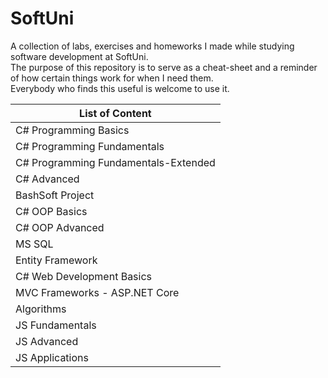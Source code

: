 # SoftUni

A collection of labs, exercises and homeworks I made while studying software development at SoftUni.</br>
The purpose of this repository is to serve as a cheat-sheet and a reminder of how certain things work for when I need them.</br>
Everybody who finds this useful is welcome to use it.

List of Content |
------------ |
C# Programming Basics |
C# Programming Fundamentals |
C# Programming Fundamentals-Extended |
C# Advanced |
BashSoft Project |
C# OOP Basics |
C# OOP Advanced |
MS SQL |
Entity Framework |
C# Web Development Basics |
MVC Frameworks - ASP.NET Core |
Algorithms |
JS Fundamentals |
JS Advanced |
JS Applications |
